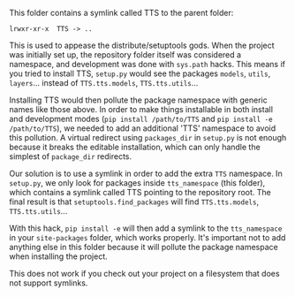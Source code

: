 This folder contains a symlink called TTS to the parent folder:

    lrwxr-xr-x  TTS -> ..

This is used to appease the distribute/setuptools gods. When the project was
initially set up, the repository folder itself was considered a namespace, and
development was done with `sys.path` hacks. This means if you tried to install
TTS, `setup.py` would see the packages `models`, `utils`, `layers`... instead of
 `TTS.tts.models`, `TTS.tts.utils`...

Installing TTS would then pollute the package namespace with generic names like
those above. In order to make things installable in both install and development
modes (`pip install /path/to/TTS` and `pip install -e /path/to/TTS`), we needed
to add an additional 'TTS' namespace to avoid this pollution. A virtual redirect
using `packages_dir` in `setup.py` is not enough because it breaks the editable
installation, which can only handle the simplest of `package_dir` redirects.

Our solution is to use a symlink in order to add the extra `TTS` namespace. In
`setup.py`, we only look for packages inside `tts_namespace` (this folder),
which contains a symlink called TTS pointing to the repository root. The final
result is that `setuptools.find_packages` will find `TTS.tts.models`, `TTS.tts.utils`...

With this hack, `pip install -e` will then add a symlink to the `tts_namespace`
in your `site-packages` folder, which works properly. It's important not to add
anything else in this folder because it will pollute the package namespace when
installing the project.

This does not work if you check out your project on a filesystem that does not
support symlinks.